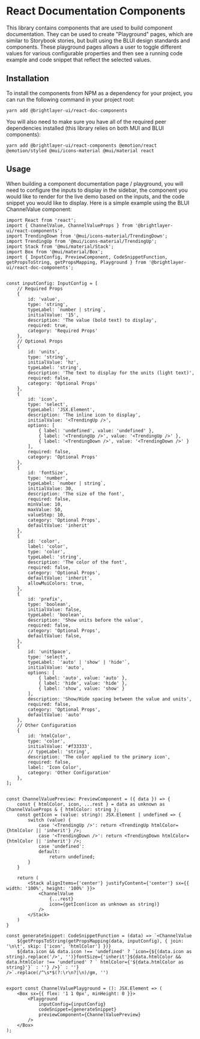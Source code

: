 # React Documentation Components

This library contains components that are used to build component documentation. They can be used to create "Playground" pages, which are similar to Storybook stories, but built using the BLUI design standards and components. These playground pages allows a user to toggle different values for various configurable properties and then see a running code example and code snippet that reflect the selected values.

## Installation

To install the components from NPM as a dependency for your project, you can run the following command in your project root:

```shell
yarn add @brightlayer-ui/react-doc-components
```

You will also need to make sure you have all of the required peer dependencies installed (this library relies on both MUI and BLUI components):

```shell
yarn add @brightlayer-ui/react-components @emotion/react @emotion/styled @mui/icons-material @mui/material react
```

## Usage

When building a component documentation page / playground, you will need to configure the inputs to display in the sidebar, the component you would like to render for the live demo based on the inputs, and the code snippet you would like to display. Here is a simple example using the BLUI ChannelValue component:

```tsx
import React from 'react';
import { ChannelValue, ChannelValueProps } from '@brightlayer-ui/react-components';
import TrendingDown from '@mui/icons-material/TrendingDown';
import TrendingUp from '@mui/icons-material/TrendingUp';
import Stack from '@mui/material/Stack';
import Box from '@mui/material/Box';
import { InputConfig, PreviewComponent, CodeSnippetFunction, getPropsToString, getPropsMapping, Playground } from '@brightlayer-ui/react-doc-components';


const inputConfig: InputConfig = [
    // Required Props
    {
        id: 'value',
        type: 'string',
        typeLabel: `number | string`,
        initialValue: '15',
        description: 'The value (bold text) to display',
        required: true,
        category: 'Required Props'
    },
    // Optional Props
    {
        id: 'units',
        type: 'string',
        initialValue: 'hz',
        typeLabel: 'string',
        description: 'The text to display for the units (light text)',
        required: false,
        category: 'Optional Props'
    },
    {
        id: 'icon',
        type: 'select',
        typeLabel: 'JSX.Element',
        description: 'The inline icon to display',
        initialValue: '<TrendingUp />',
        options: [
            { label: 'undefined', value: 'undefined' },
            { label: '<TrendingUp />', value: '<TrendingUp />' },
            { label: '<TrendingDown />', value: '<TrendingDown />' }
        ],
        required: false,
        category: 'Optional Props'
    },
    {
        id: 'fontSize',
        type: 'number',
        typeLabel: `number | string`,
        initialValue: 30,
        description: 'The size of the font',
        required: false,
        minValue: 10,
        maxValue: 50,
        valueStep: 10,
        category: 'Optional Props',
        defaultValue: 'inherit'
    },
    {
        id: 'color',
        label: 'color',
        type: 'color',
        typeLabel: 'string',
        description: 'The color of the font',
        required: false,
        category: 'Optional Props',
        defaultValue: 'inherit',
        allowMuiColors: true,
    },
    {
        id: 'prefix',
        type: 'boolean',
        initialValue: false,
        typeLabel: 'boolean',
        description: 'Show units before the value',
        required: false,
        category: 'Optional Props',
        defaultValue: false,
    },
    {
        id: 'unitSpace',
        type: 'select',
        typeLabel: `'auto' | 'show' | 'hide'`,
        initialValue: 'auto',
        options: [
            { label: 'auto', value: 'auto' },
            { label: 'hide', value: 'hide' },
            { label: 'show', value: 'show' }
        ],
        description: 'Show/Hide spacing between the value and units',
        required: false,
        category: 'Optional Props',
        defaultValue: 'auto'
    },
    // Other Configuration
    {
        id: 'htmlColor',
        type: 'color',
        initialValue: '#f33333',
        // typeLabel: 'string',
        description: 'The color applied to the primary icon',
        required: false,
        label: 'Icon Color',
        category: 'Other Configuration'
    },
];


const ChannelValuePreview: PreviewComponent = ({ data }) => {
    const { htmlColor, icon, ...rest } = data as unknown as ChannelValueProps & { htmlColor: string };
    const getIcon = (value: string): JSX.Element | undefined => {
        switch (value) {
            case '<TrendingUp />': return <TrendingUp htmlColor={htmlColor || 'inherit'} />;
            case '<TrendingDown />': return <TrendingDown htmlColor={htmlColor || 'inherit'} />;
            case 'undefined':
            default:
                return undefined;
        }
    }

    return (
        <Stack alignItems={'center'} justifyContent={'center'} sx={{ width: '100%', height: '100%' }}>
            <ChannelValue
                {...rest}
                icon={getIcon(icon as unknown as string)}
            />
        </Stack>
    )
}

const generateSnippet: CodeSnippetFunction = (data) => `<ChannelValue 
    ${getPropsToString(getPropsMapping(data, inputConfig), { join: '\n\t', skip: ['icon', 'htmlColor'] })}
    ${data.icon && data.icon !== 'undefined' ? `icon={${(data.icon as string).replace('/>', '')}fontSize={'inherit'}${data.htmlColor && data.htmlColor !== 'undefined' ? ` htmlColor={'${data.htmlColor as string}'}` : ''} />}` : ''}
/>`.replace(/^\s*$(?:\r\n?|\n)/gm, '')


export const ChannelValuePlayground = (): JSX.Element => (
    <Box sx={{ flex: '1 1 0px', minHeight: 0 }}>
        <Playground
            inputConfig={inputConfig}
            codeSnippet={generateSnippet}
            previewComponent={ChannelValuePreview}
        />
    </Box>
);

```